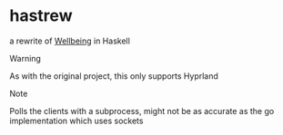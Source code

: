 # hastrew
a rewrite of [Wellbeing](https://github.com/laeva-lady/welldream) in Haskell

> [!WARNING]
> As with the original project, this only supports Hyprland

> [!NOTE]
> Polls the clients with a subprocess, might not be as accurate as the go implementation which uses sockets
